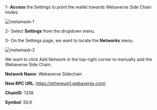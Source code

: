1- **Access** the Settings to point the wallet towards Webaverse Side Chain nodes.

![metamask-1](https://github.com/mohsinanees/docs/blob/master/docs/webaverse/UserDocs-Assets/wallet-1.png)

2- Select **Settings** from the dropdown menu.

3- On the Settings page, we want to locate the **Networks** menu.

![metamask-2](https://github.com/mohsinanees/docs/blob/master/docs/webaverse/UserDocs-Assets/wallet-2.png)

We want to click Add Network in the top-right corner to manually add the Webaverse Side Chain.

**Network Name**: Webaverse Sidechain

**New RPC URL**: https://ethereum1.webaverse.com/

**ChainID**: 1338

**Symbol**: SILK

